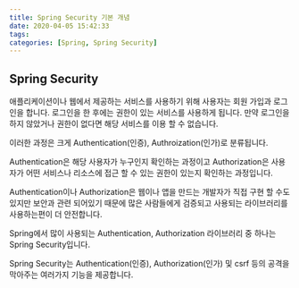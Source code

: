 ```yaml
---
title: Spring Security 기본 개념
date: 2020-04-05 15:42:33
tags:
categories: [Spring, Spring Security]
---
```


## Spring Security

애플리케이션이나 웹에서 제공하는 서비스를 사용하기 위해 사용자는 회원 가입과 로그인을 합니다. 로그인을 한 후에는 권한이 있는 서비스를 사용하게 됩니다. 만약 로그인을 하지 않았거나 권한이 없다면 해당 서비스를 이용 할 수 없습니다.

이러한 과정은 크게 Authentication(인증), Authroization(인가)로 분류됩니다.

Authentication은 해당 사용자가 누구인지 확인하는 과정이고 Authorization은 사용자가 어떤 서비스나 리소스에 접근 할 수 있는 권한이 있는지 확인하는 과정입니다.

Authentication이나 Authorization은 웹이나 앱을 만드는 개발자가 직접 구현 할 수도 있지만 보안과 관련 되어있기 때문에 많은 사람들에게 검증되고 사용되는 라이브러리를 사용하는편이 더 안전합니다.

Spring에서 많이 사용되는 Authentication, Authorization 라이브러리 중 하나는 Spring Security입니다.

Spring Security는 Authentication(인증), Authorization(인가) 및 csrf 등의 공격을 막아주는 여러가지 기능을 제공합니다.
